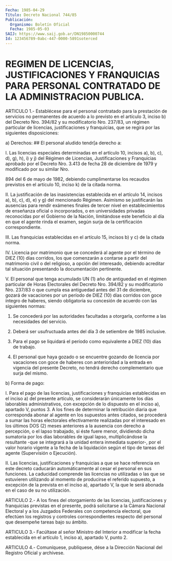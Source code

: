```yaml
---
Fecha: 1985-04-29
Título: Decreto Nacional 744/85
Publicación:
  Organismo: Boletín Oficial
  Fecha: 1985-05-03
SAIJ: https://www.saij.gob.ar/DN19850000744
Id: 123456789-0abc-447-0000-5891soterced
---
```

# REGIMEN DE LICENCIAS, JUSTIFICACIONES Y FRANQUICIAS PARA PERSONAL CONTRATADO DE LA ADMINISTRACION PUBLICA.

<a id="1"></a>
ARTICULO  1.-  Establécese  para  el  personal  contratado  para la prestación de servicios no permanentes de acuerdo a lo previsto  en el artículo 3, inciso b) del Decreto Nro. 394/82 y su modificatorio  Nro.  237/83,  un  régimen  particular de licencias, justificaciones  y franquicias, que se regirá  por  las  siguientes disposiciones:

a) Derechos: ##           El personal  aludido  tendr[a derecho a:

I.  Las  licencias  especiales  determinadas  en  el  artículo  10, incisos a), b), c), d), g), h), i)  y  j) del Régimen de Licencias, Justificaciones y Franquicias aprobado por  el  Decreto  Nro. 3.413 de  fecha 28 de diciembre de 1979 y modificado por su similar  Nro.

894 del  6  de  mayo  de 1982, debiendo cumplimentarse los recaudos previstos en el artículo  10,  inciso  k)  de la citada norma.

II.  La  justificación  de  las  inasistencias  establecida  en  el artículo  14,  incisos  a),  b),  c),  d),  e) y g) del  mencionado Régimen.  Asimismo  se  justificarán  las  ausencias   para  rendir exámenes  finales de tercer nivel en establecimientos de  enseñanza oficial o incorporados,  o  en  universidades  privadas reconocidas por el Gobierno de la Nación, limitándose este beneficio  al día en que  el  agente  rinda  el  examen, según surja de la certificación correspondiente.

III. Las franquicias establecidas  en  el artículo 15, incisos b) y c) de la citada norma.

IV.  Licencia  por matrimonio que se concederá  al  agente  por  el término de DIEZ  (10)  días corridos, los que comenzarán a contarse a  partir del matrimonio  civil  o  del  religioso,  a  opción  del interesado,    debiendo  acreditar  tal  situación  presentando  la documentación pertinente.

V. El personal que  tenga  acumulado UN (1) año de antiguedad en el régimen particular de Horas  Electorales  del Decreto Nro. 394/82 y su modificatorio Nro. 237/83 o que cumpla esa  antiguedad antes del 31 de diciembre, gozará de vacaciones por un período  de  DIEZ (10) días  corridos  con goce íntegro de haberes, siendo obligatoria  su concesión de acuerdo con las siguientes normas:

1.  Se  concederá  por  las  autoridades  facultadas  a  otorgarla, conforme a las necesidades del servicio.

2. Deberá ser usufructuada  antes  del  día  3 de setiembre de 1985 inclusive.

3.  Para  el pago se liquidará el período como equivalente  a  DIEZ (10) días de trabajo.

4. El personal  que  haya gozado o se encuentre gozando de licencia por vacaciones con goce  de  haberes  con anterioridad a la entrada en vigencia del presente Decreto, no tendrá  derecho complementario que surja del mismo.

b) Forma de pago:

I.  Para  el pago de las licencias, justificaciones  y  franquicias establecidas en el inciso a) del presente artículo, se considerarán  únicamente  los  días laborables administrativos, con excepción de lo dispuesto en el  inciso a), apartado V, puntos 3. A los  fines  de  determinar la retribución  diaria  que  corresponda abonar al agente  en  los  supuestos  antes citados, se procederá a sumar  las  horas  electorales  efectivamente   realizadas  por  el interesado en los últimos DOS (2) meses anteriores  a  la  ausencia con  derecho  a  percepción,  o  el  lapso trabajado, si éste fuere menor, dividiendo dicha sumatoria por  los días laborables de igual lapso, multiplicándose la resultante -que  se integrará a la unidad entera  inmediata  superior-,  por el valor horario  vigente  a  la fecha  de  la  liquidación  según el  tipo  de  tareas  del  agente (Supervisión o Ejecución).

II. Las licencias, justificaciones  y  franquicias  a  que  se hace referencia  en  este decreto caducarán automáticamente al cesar  el personal en sus funciones.  La caducidad comprende las licencias no utilizadas  o  las  que  se estuvieren  utilizando  al  momento  de producirse el referido supuesto,  a  excepción de la prevista en el inciso a), apartado V, la que le será  abonada  en el caso de su no utilización.

<a id="2"></a>
ARTICULO  2.-  A  los  fines  del  otorgamiento  de  las licencias, justificaciones  y  franquicias  previstas  en  el presente,  podrá solicitarse  a  la  Cámara  Nacional  Electoral  y  a los  Juzgados Federales con competencia electoral, que efectúen los  registros  y controles  correspondientes  respecto  del  personal  que desempeñe tareas bajo su ámbito.

<a id="3"></a>
ARTICULO  3.-  Facúltase al señor Ministro del Interior a modificar la fecha establecida  en  el  artículo  1,  inciso  a), apartado V, punto 2.

<a id="4"></a>
ARTICULO  4.- Comuníquese, publíquese, dése a la Dirección Nacional del Registro Oficial y archívese.